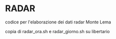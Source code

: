 # RADAR
codice per l'elaborazione dei dati radar Monte Lema

copia di radar_ora.sh e radar_giorno.sh su libertario
